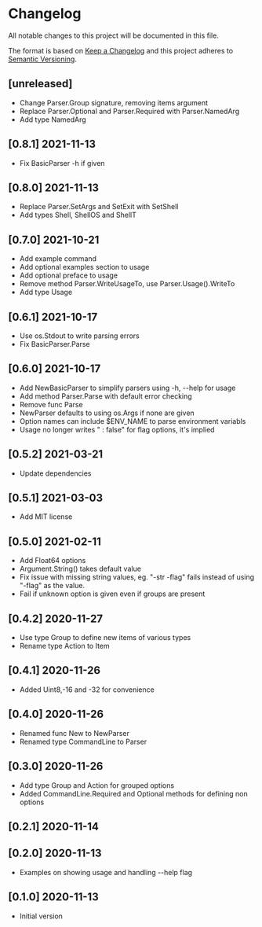 # Changelog
All notable changes to this project will be documented in this file.

The format is based on [Keep a Changelog](http://keepachangelog.com/en/1.0.0/)
and this project adheres to [Semantic Versioning](http://semver.org/spec/v2.0.0.html).

## [unreleased]

- Change Parser.Group signature, removing items argument
- Replace Parser.Optional and Parser.Required with Parser.NamedArg
- Add type NamedArg

## [0.8.1] 2021-11-13

- Fix BasicParser -h if given

## [0.8.0] 2021-11-13

- Replace Parser.SetArgs and SetExit with SetShell
- Add types Shell, ShellOS and ShellT

## [0.7.0] 2021-10-21

- Add example command
- Add optional examples section to usage
- Add optional preface to usage
- Remove method Parser.WriteUsageTo, use Parser.Usage().WriteTo
- Add type Usage

## [0.6.1] 2021-10-17

- Use os.Stdout to write parsing errors
- Fix BasicParser.Parse

## [0.6.0] 2021-10-17

- Add NewBasicParser to simplify parsers using -h, --help for usage
- Add method Parser.Parse with default error checking
- Remove func Parse
- NewParser defaults to using os.Args if none are given
- Option names can include $ENV_NAME to parse environment variabls
- Usage no longer writes " : false" for flag options, it's implied

## [0.5.2] 2021-03-21

- Update dependencies

## [0.5.1] 2021-03-03

- Add MIT license

## [0.5.0] 2021-02-11

- Add Float64 options
- Argument.String() takes default value
- Fix issue with missing string values, eg. "-str -flag" fails instead
  of using "-flag" as the value.
- Fail if unknown option is given even if groups are present

## [0.4.2] 2020-11-27

- Use type Group to define new items of various types
- Rename type Action to Item

## [0.4.1] 2020-11-26

- Added Uint8,-16 and -32 for convenience

## [0.4.0] 2020-11-26

- Renamed func New to NewParser
- Renamed type CommandLine to Parser

## [0.3.0] 2020-11-26

- Add type Group and Action for grouped options
- Added CommandLine.Required and Optional methods for defining non options

## [0.2.1] 2020-11-14
## [0.2.0] 2020-11-13

- Examples on showing usage and handling --help flag

## [0.1.0] 2020-11-13

- Initial version
